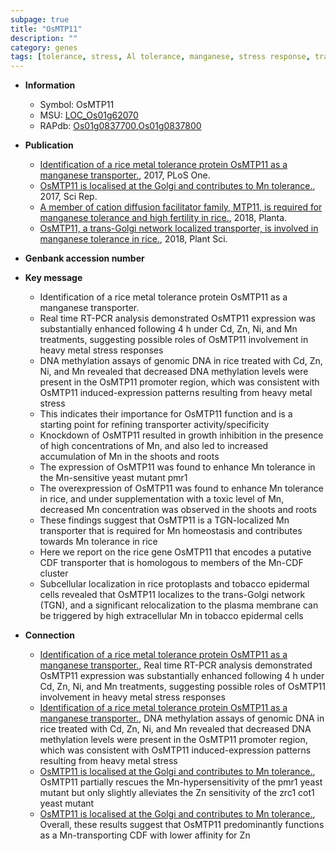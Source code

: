 ```yaml
---
subpage: true
title: "OsMTP11"
description: ""
category: genes
tags: [tolerance, stress, Al tolerance, manganese, stress response, transporter, growth, homeostasis, plasma membrane]
---
```


* **Information**  
    + Symbol: OsMTP11  
    + MSU: [LOC_Os01g62070](http://rice.plantbiology.msu.edu/cgi-bin/ORF_infopage.cgi?orf=LOC_Os01g62070)  
    + RAPdb: [Os01g0837700](http://rapdb.dna.affrc.go.jp/viewer/gbrowse_details/irgsp1?name=Os01g0837700),[Os01g0837800](http://rapdb.dna.affrc.go.jp/viewer/gbrowse_details/irgsp1?name=Os01g0837800)  

* **Publication**  
    + [Identification of a rice metal tolerance protein OsMTP11 as a manganese transporter.](http://www.ncbi.nlm.nih.gov/pubmed?term=Identification+of+a+rice+metal+tolerance+protein+OsMTP11+as+a+manganese+transporter.%5BTitle%5D), 2017, PLoS One.
    + [OsMTP11 is localised at the Golgi and contributes to Mn tolerance.](http://www.ncbi.nlm.nih.gov/pubmed?term=OsMTP11+is+localised+at+the+Golgi+and+contributes+to+Mn+tolerance.%5BTitle%5D), 2017, Sci Rep.
    + [A member of cation diffusion facilitator family, MTP11, is required for manganese tolerance and high fertility in rice.](http://www.ncbi.nlm.nih.gov/pubmed?term=A+member+of+cation+diffusion+facilitator+family,+MTP11,+is+required+for+manganese+tolerance+and+high+fertility+in+rice.%5BTitle%5D), 2018, Planta.
    + [OsMTP11, a trans-Golgi network localized transporter, is involved in manganese tolerance in rice.](http://www.ncbi.nlm.nih.gov/pubmed?term=OsMTP11,+a+trans-Golgi+network+localized+transporter,+is+involved+in+manganese+tolerance+in+rice.%5BTitle%5D), 2018, Plant Sci.

* **Genbank accession number**  

* **Key message**  
    + Identification of a rice metal tolerance protein OsMTP11 as a manganese transporter.
    + Real time RT-PCR analysis demonstrated OsMTP11 expression was substantially enhanced following 4 h under Cd, Zn, Ni, and Mn treatments, suggesting possible roles of OsMTP11 involvement in heavy metal stress responses
    + DNA methylation assays of genomic DNA in rice treated with Cd, Zn, Ni, and Mn revealed that decreased DNA methylation levels were present in the OsMTP11 promoter region, which was consistent with OsMTP11 induced-expression patterns resulting from heavy metal stress
    + This indicates their importance for OsMTP11 function and is a starting point for refining transporter activity/specificity
    + Knockdown of OsMTP11 resulted in growth inhibition in the presence of high concentrations of Mn, and also led to increased accumulation of Mn in the shoots and roots
    + The expression of OsMTP11 was found to enhance Mn tolerance in the Mn-sensitive yeast mutant pmr1
    + The overexpression of OsMTP11 was found to enhance Mn tolerance in rice, and under supplementation with a toxic level of Mn, decreased Mn concentration was observed in the shoots and roots
    + These findings suggest that OsMTP11 is a TGN-localized Mn transporter that is required for Mn homeostasis and contributes towards Mn tolerance in rice
    + Here we report on the rice gene OsMTP11 that encodes a putative CDF transporter that is homologous to members of the Mn-CDF cluster
    + Subcellular localization in rice protoplasts and tobacco epidermal cells revealed that OsMTP11 localizes to the trans-Golgi network (TGN), and a significant relocalization to the plasma membrane can be triggered by high extracellular Mn in tobacco epidermal cells

* **Connection**  
    + [Identification of a rice metal tolerance protein OsMTP11 as a manganese transporter.](http://www.ncbi.nlm.nih.gov/pubmed?term=Identification+of+a+rice+metal+tolerance+protein+OsMTP11+as+a+manganese+transporter.%5BTitle%5D),  Real time RT-PCR analysis demonstrated OsMTP11 expression was substantially enhanced following 4 h under Cd, Zn, Ni, and Mn treatments, suggesting possible roles of OsMTP11 involvement in heavy metal stress responses
    + [Identification of a rice metal tolerance protein OsMTP11 as a manganese transporter.](http://www.ncbi.nlm.nih.gov/pubmed?term=Identification+of+a+rice+metal+tolerance+protein+OsMTP11+as+a+manganese+transporter.%5BTitle%5D),  DNA methylation assays of genomic DNA in rice treated with Cd, Zn, Ni, and Mn revealed that decreased DNA methylation levels were present in the OsMTP11 promoter region, which was consistent with OsMTP11 induced-expression patterns resulting from heavy metal stress
    + [OsMTP11 is localised at the Golgi and contributes to Mn tolerance.](http://www.ncbi.nlm.nih.gov/pubmed?term=OsMTP11+is+localised+at+the+Golgi+and+contributes+to+Mn+tolerance.%5BTitle%5D),  OsMTP11 partially rescues the Mn-hypersensitivity of the pmr1 yeast mutant but only slightly alleviates the Zn sensitivity of the zrc1 cot1 yeast mutant
    + [OsMTP11 is localised at the Golgi and contributes to Mn tolerance.](http://www.ncbi.nlm.nih.gov/pubmed?term=OsMTP11+is+localised+at+the+Golgi+and+contributes+to+Mn+tolerance.%5BTitle%5D),  Overall, these results suggest that OsMTP11 predominantly functions as a Mn-transporting CDF with lower affinity for Zn



